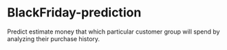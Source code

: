 # BlackFriday-prediction
Predict estimate money that which particular customer group will spend by analyzing their purchase history.
